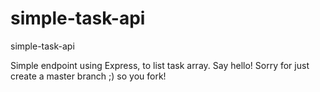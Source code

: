 # simple-task-api
simple-task-api


Simple endpoint using Express, to list task array. Say hello! Sorry for just create a master branch ;) so you fork!
